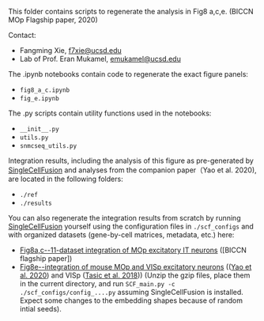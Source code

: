 This folder contains scripts to regenerate the analysis in Fig8 a,c,e. (BICCN MOp Flagship paper, 2020)

Contact:
- Fangming Xie, f7xie@ucsd.edu
- Lab of Prof. Eran Mukamel, emukamel@ucsd.edu

The .ipynb notebooks contain code to regenerate the exact figure panels:
- ```fig8_a_c.ipynb```
- ```fig_e.ipynb```

The .py scripts contain utility functions used in the notebooks:
- ```__init__.py```
- ```utils.py```
- ```snmcseq_utils.py```

Integration results, including the analysis of this figure as pre-generated by [SingleCellFusion](https://github.com/mukamel-lab/SingleCellFusion) and analyses from the companion paper（Yao et al. 2020), are located in the following folders:
- ```./ref```
- ```./results```

You can also regenerate the integration results from scratch by running [SingleCellFusion](https://github.com/mukamel-lab/SingleCellFusion) yourself using the configuration files in ```./scf_configs``` and with organized datasets (gene-by-cell matrices, metadata, etc.) here: 
- [Fig8a,c--11-dataset integration of MOp excitatory IT neurons]() ([BICCN flagship paper]) 
- [Fig8e--integration of mouse MOp and VISp excitatory neurons]() (([Yao et al. 2020](https://www.biorxiv.org/content/10.1101/2020.02.29.970558v2)) and VISp ([Tasic et al. 2018](https://www.nature.com/articles/s41586-018-0654-5)))
(Unzip the gzip files, place them in the current directory, and run ```SCF_main.py -c ./scf_configs/config_....py``` assuming SingleCellFusion is installed. Expect some changes to the embedding shapes because of random intial seeds).
 





